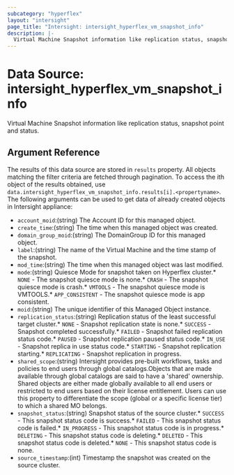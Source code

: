 ```yaml
---
subcategory: "hyperflex"
layout: "intersight"
page_title: "Intersight: intersight_hyperflex_vm_snapshot_info"
description: |-
  Virtual Machine Snapshot information like replication status, snapshot point and status.
---
```


# Data Source: intersight_hyperflex_vm_snapshot_info
Virtual Machine Snapshot information like replication status, snapshot point and status.
## Argument Reference
The results of this data source are stored in `results` property.
All objects matching the filter criteria are fetched through pagination.
To access the ith object of the results obtained, use `data.intersight_hyperflex_vm_snapshot_info.results[i].<propertyname>`.
The following arguments can be used to get data of already created objects in Intersight appliance:
* `account_moid`:(string) The Account ID for this managed object. 
* `create_time`:(string) The time when this managed object was created. 
* `domain_group_moid`:(string) The DomainGroup ID for this managed object. 
* `label`:(string) The name of the Virtual Machine and the time stamp of the snapshot. 
* `mod_time`:(string) The time when this managed object was last modified. 
* `mode`:(string) Quiesce Mode for snapshot taken on Hyperflex cluster.* `NONE` - The snapshot quiesce mode is none.* `CRASH` - The snapshot quiesce mode is crash.* `VMTOOLS` - The snapshot quiesce mode is VMTOOLS.* `APP_CONSISTENT` - The snapshot quiesce mode is app consistent. 
* `moid`:(string) The unique identifier of this Managed Object instance. 
* `replication_status`:(string) Replication status of the least successful target cluster.* `NONE` - Snapshot replication state is none.* `SUCCESS` - Snapshot completed successfully.* `FAILED` - Snapshot failed replication status code.* `PAUSED` - Snapshot replication paused status code.* `IN_USE` - Snapshot replica in use status code.* `STARTING` - Snapshot replication starting.* `REPLICATING` - Snapshot replication in progress. 
* `shared_scope`:(string) Intersight provides pre-built workflows, tasks and policies to end users through global catalogs.Objects that are made available through global catalogs are said to have a 'shared' ownership. Shared objects are either made globally available to all end users or restricted to end users based on their license entitlement. Users can use this property to differentiate the scope (global or a specific license tier) to which a shared MO belongs. 
* `snapshot_status`:(string) Snapshot status of the source cluster.* `SUCCESS` - This snapshot status code is success.* `FAILED` - This snapshot status code is failed.* `IN_PROGRESS` - This snapshot status code is in progress.* `DELETING` - This snapshot status code is deleting.* `DELETED` - This snapshot status code is deleted.* `NONE` - This snapshot status code is none. 
* `source_timestamp`:(int) Timestamp the snapshot was created on the source cluster. 
 